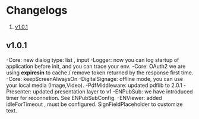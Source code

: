 # Changelogs
1. [v1.0.1](#v1.0.1)

## v1.0.1
-Core: new dialog type: list , input
-Logger: now you can log startup of application before init, and you can trace your env.
-Core: OAuth2 we are using **expiresin** to cache / remove token returned by the response first time.
-Core: keepScreenAlwaysOn
-DigitalSignage: offline mode, you can use your local media (Image,Video).
-PdfMiddleware: updated pdflib to 2.0.1
-Presenter: updated presentation layer to v1
-ENPubSub: we have introduced timer for reconnetion. See ENPubSubConfig.
-ENViewer: added idleForTimeout , must be configured. SignFieldPlaceholder to customize text.